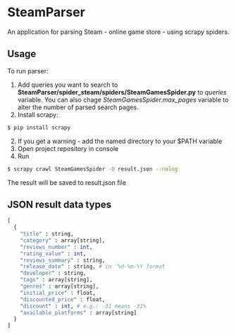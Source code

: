 # SteamParser

An application for parsing Steam - online game store - using scrapy spiders.

## Usage

To run parser:

1. Add queries you want to search to **SteamParser/spider_steam/spiders/SteamGamesSpider.py** to *queries* variable. You can also chage *SteamGamesSpider.max_pages* variable to alter the number of parsed search pages.
1. Install scrapy:

```sh
$ pip install scrapy
```

2. If you get a warning - add the named directory to your $PATH variable
3. Open project repository in console
4. Run

```sh
$ scrapy crawl SteamGamesSpider -O result.json --nolog
```
The result will be saved to result.json file

## JSON result data types

```perl
[
  {
    "title" : string,
    "category" : array[string],
    "reviews_number" : int,
    "rating_value" : int,
    "reviews_summary" : string,
    "release_date" : string, # in '%d-%m-%Y format
    "developer" : string,
    "tags" : array[string],
    "genres" : array[string],
    "initial_price" : float,
    "discounted_price" : float,
    "discount" : int, # e.g.: -31 means -31%
    "available_platforms" : array[string]
  }
]
```
